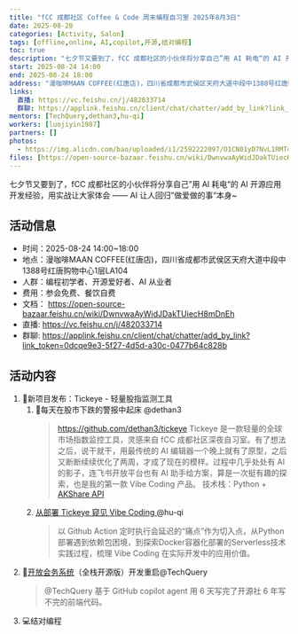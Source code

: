 ```yaml
---
title: "fCC 成都社区 Coffee & Code 周末编程自习室 2025年8月3日"
date: 2025-08-20
categories: [Activity, Salon]
tags: [offline,online, AI,copilot,开源,结对编程]
toc: true
description: "七夕节又要到了，fCC 成都社区的小伙伴将分享自己”用 AI 耗电“的 AI 开源应用开发经验，用实战让大家体会 —— AI 让人回归”做爱做的事“本身~"
start: 2025-08-24 14:00
end: 2025-08-24 18:00
address: "漫咖啡MAAN COFFEE(红唐店)，四川省成都市武侯区天府大道中段中1388号红唐购物中心1层LA104"
links:
  直播: https://vc.feishu.cn/j/482033714
  群聊: https://applink.feishu.cn/client/chat/chatter/add_by_link?link_token=0dcqe9e3-5f27-4d5d-a30c-0477b64c828b
mentors: [TechQuery,dethan3,hu-qi]
workers: [luojiyin1987]
partners: []
photos:
  - https://img.alicdn.com/bao/uploaded/i1/2592222097/O1CN01yD7NvL1RMT4meiGQR_!!0-item_pic.jpg
files: [https://open-source-bazaar.feishu.cn/wiki/DwnvwaAyWidJDakTUiecH8mDnEh]
---
```


七夕节又要到了，fCC 成都社区的小伙伴将分享自己”用 AI 耗电“的 AI 开源应用开发经验，用实战让大家体会 —— AI 让人回归”做爱做的事“本身~

## 活动信息

- 时间：2025-08-24 14:00~18:00
- 地点：漫咖啡MAAN COFFEE(红唐店)，四川省成都市武侯区天府大道中段中1388号红唐购物中心1层LA104
- 人群：编程初学者、开源爱好者、AI 从业者
- 费用：参会免费、餐饮自费
- 文档： https://open-source-bazaar.feishu.cn/wiki/DwnvwaAyWidJDakTUiecH8mDnEh
- 直播: https://vc.feishu.cn/j/482033714
- 群聊: https://applink.feishu.cn/client/chat/chatter/add_by_link?link_token=0dcqe9e3-5f27-4d5d-a30c-0477b64c828b

<!-- more -->
## 活动内容

1. 🦉新项目发布：Tickeye - 轻量股指监测工具 
    1. 🚨每天在股市下跌的警报中起床 @dethan3
        > https://github.com/dethan3/tickeye
        > Tickeye 是一款轻量的全球市场指数监控工具，灵感来自 fCC 成都社区深夜自习室。有了想法之后，说干就干，用最传统的 AI 编辑器一个晚上就有了原型，之后又断断续续优化了两周，才成了现在的模样。过程中几乎处处有 AI 的影子，连飞书开放平台也有 AI 助手给方案，算是一次挺有趣的探索，也是我的第一款 Vibe Coding 产品。
        > 技术栈：Python + [AKShare API](https://akshare.akfamily.xyz/) 
    2. [从部署 Tickeye 窥见 Vibe Coding ](https://vxkeohee2mi.feishu.cn/wiki/GiPdwzl9qii1uvkUaHHcmBOAnif) @hu-qi
        > 以 Github Action 定时执行会延迟的“痛点”作为切入点，从Python部署遇到依赖包困境，到探索Docker容器化部署的Serverless技术实践过程，梳理 Vibe Coding 在实际开发中的应用价值。
2. 🚀[开放会务系统](https://open-source-bazaar.feishu.cn/wiki/KWYyw9fiCiKrO1ksDR6cjum6npd)（全栈开源版）开发重启@TechQuery
    > @TechQuery 基于 GitHub copilot agent 用 6 天写完了开源社 6 年写不完的前端代码。
3. 💻结对编程
